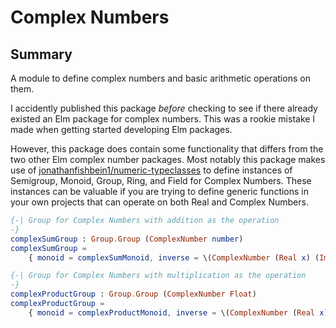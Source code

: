 # Complex Numbers

## Summary

A module to define complex numbers and basic arithmetic operations on them.

I accidently published this package *before* checking to see if there already existed an Elm package for complex numbers.  This was a rookie mistake I made when getting started developing Elm packages.

However, this package does contain some functionality that differs from the two other Elm complex number packages.  Most notably this package makes use of [jonathanfishbein1/numeric-typeclasses](https://package.elm-lang.org/packages/jonathanfishbein1/numeric-typeclasses/latest/) to define instances of Semigroup, Monoid, Group, Ring, and Field for Complex Numbers.  These instances can be valuable if you are trying to define generic functions in your own projects that can operate on both Real and Complex Numbers.

```elm
{-| Group for Complex Numbers with addition as the operation
-}
complexSumGroup : Group.Group (ComplexNumber number)
complexSumGroup =
    { monoid = complexSumMonoid, inverse = \(ComplexNumber (Real x) (Imaginary y)) -> ComplexNumber (Real -x) (Imaginary -y) }

{-| Group for Complex Numbers with multiplication as the operation
-}
complexProductGroup : Group.Group (ComplexNumber Float)
complexProductGroup =
    { monoid = complexProductMonoid, inverse = \(ComplexNumber (Real x) (Imaginary y)) -> divide one (ComplexNumber (Real x) (Imaginary y)) }

```
